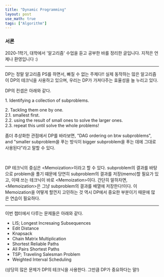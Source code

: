 ```yaml
---
title: "Dynamic Programming"
layout: post
use_math: true
tags: ["Algorithm"]
---
```


### 서론
2020-1학기, 대학에서 '알고리즘' 수업을 듣고 공부한 바를 정리한 글입니다. 지적은 언제나 환영입니다 :)

<hr/>

DP는 정말 알고리즘 PS를 하면서, 빠질 수 없는 주제다!! 실제 동작하는 많은 알고리즘이 DP의 테크닉을 사용하고 있으며, 우리는 DP가 가져다주는 효율성을 늘 누리고 있다.

DP의 컨셉은 아래와 같다.

<div class="statement" markdown="1">

1\. Identifying a collection of subproblems.

2\. Tackling them one by one.<br/>
2\.1\. smallest first.<br/>
2\.2\. using the result of small ones to solve the larger ones.<br/>
2\.3\. repeat this until solve the whole problems!

</div>

좀더 추상화한 관점에서 DP를 바라보면, <span class="half_HL">"DAG ordering on btw subproblems"</span>, and <span class="half_HL">"smaller subproblem을 푸는 방식이 bigger subproblem을 푸는 데에 그대로 사용된다"</span>라고 말할 수 있다.

<br/>

DP 테크닉의 중심은 \<Memoization\>이라고 할 수 있다. subproblem의 결과를 바탕으로 problem을 풀기 떄문에 당연히 subproblem의 결과를 저장(memo)할 필요가 있고, 이때 쓰는 테크닉이 바로 \<Memoization\>이다. 간단히 말하자면, \<Memoization\>은 그냥 <span class="half_HL">subproblem의 결과를 배열에 저장한다!</span>이다. 이 Memoization을 어떻게 할껀지 고민하는 것 역시 DP에서 중요한 부분이기 때문에 많은 연습이 필요하다.

<hr/>

이번 챕터에서 다루는 문제들은 아래와 같다.

- LIS; Longest Incresaing Subsequences
- Edit Distance
- Knapsack
- Chain Matrix Multiplication
- Shortest Reliable Paths
- All Pairs Shortest Paths
- TSP; Traveling Salesman Problem
- Weighted Interval Scheduling

(상당히 많은 문제가 DP의 테크닉을 사용한다. 그만큼 DP가 중요하다는 말!)